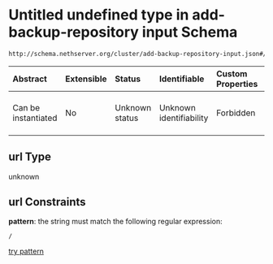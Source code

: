 # Untitled undefined type in add-backup-repository input Schema

```txt
http://schema.nethserver.org/cluster/add-backup-repository-input.json#/anyOf/1/allOf/0/properties/url
```



| Abstract            | Extensible | Status         | Identifiable            | Custom Properties | Additional Properties | Access Restrictions | Defined In                                                                                            |
| :------------------ | :--------- | :------------- | :---------------------- | :---------------- | :-------------------- | :------------------ | :---------------------------------------------------------------------------------------------------- |
| Can be instantiated | No         | Unknown status | Unknown identifiability | Forbidden         | Allowed               | none                | [add-backup-repository-input.json\*](cluster/add-backup-repository-input.json "open original schema") |

## url Type

unknown

## url Constraints

**pattern**: the string must match the following regular expression:&#x20;

```regexp
/
```

[try pattern](https://regexr.com/?expression=%2F "try regular expression with regexr.com")
